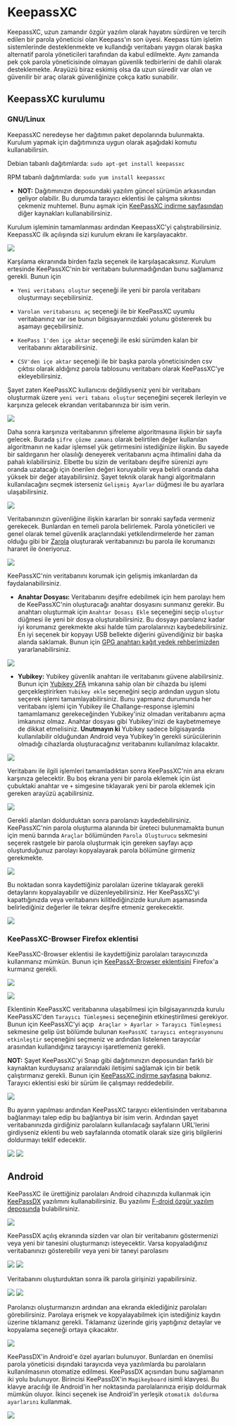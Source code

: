 # KeepassXC

KeepassXC, uzun zamandır özgür yazılım olarak hayatını sürdüren ve tercih edilen bir parola yöneticisi olan Keepass'ın son üyesi. Keepass tüm işletim sistemlerinde desteklenmekte ve kullandığı veritabanı yaygın olarak başka alternatif parola yöneticileri tarafından da kabul edilmekte. Aynı zamanda pek çok parola yöneticisinde olmayan güvenlik tedbirlerini de dahili olarak desteklemekte. Arayüzü biraz eskimiş olsa da uzun süredir var olan ve güvenilir bir araç olarak güvenliğinize çokça katkı sunabilir.

## KeepassXC kurulumu

### GNU/Linux

KeepassXC neredeyse her dağıtımın paket depolarında bulunmakta. Kurulum yapmak için dağıtımınıza uygun olarak aşağıdaki komutu kullanabilirsin.

Debian tabanlı dağıtımlarda: `sudo apt-get install keepassxc`

RPM tabanlı dağıtımlarda: `sudo yum install keepassxc`

* **NOT:** Dağıtımınızın deposundaki yazılım güncel sürümün arkasından geliyor olabilir. Bu durumda tarayıcı eklentisi ile çalışma sıkıntısı çekmeniz muhtemel. Bunu aşmak için [KeePassXC indirme sayfasından](https://keepassxc.org/download/#linux) diğer kaynakları kullanabilirsiniz.

Kurulum işleminin tamamlanması ardından KeepassXC'yi çalıştırabilirsiniz. KeepassXC ilk açılışında sizi kurulum ekranı ile karşılayacaktır.

![](keepassxc/kp_karsilama.png)

Karşılama ekranında birden fazla seçenek ile karşılaşacaksınız. Kurulum ertesinde KeePassXC'nin bir veritabanı bulunmadığından bunu sağlamanız gerekli. Bunun için

* `Yeni veritabanı oluştur` seçeneği ile yeni bir parola veritabanı oluşturmayı seçebilirsiniz.

* `Varolan veritabanını aç` seçeneği ile bir KeePassXC uyumlu veritabanınız var ise bunun bilgisayarınızdaki yolunu göstererek bu aşamayı geçebilirsiniz.

* `KeePass 1'den içe aktar` seçeneği ile eski sürümden kalan bir veritabanını aktarabilirsiniz.

* `CSV'den içe aktar` seçeneği ile bir başka parola yöneticisinden csv çıktısı olarak aldığınız parola tablosunu veritabanı olarak KeePassXC'ye ekleyebilirsiniz.

Şayet zaten KeePassXC kullanıcısı değildiyseniz yeni bir veritabanı oluşturmak üzere `yeni veri tabanı oluştur` seçeneğini seçerek ilerleyin ve karşınıza gelecek ekrandan veritabanınıza bir isim verin.

![](keepassxc/kp_adlandir.png)

Daha sonra karşınıza veritabanının şifreleme algoritmasına ilişkin bir sayfa gelecek. Burada `şifre çözme zamanı` olarak belirtilen değer kullanılan algoritmanın ne kadar işlemsel yük getirmesini istediğinize ilişkin. Bu sayede bir saldırganın her olasılığı deneyerek veritabanını açma ihtimalini daha da pahalı kılabilirsiniz. Elbette bu sizin de veritabanı deşifre sürenizi aynı oranda uzatacağı için önerilen değeri koruyabilir veya belirli oranda daha yüksek bir değer atayabilirsiniz. Şayet teknik olarak hangi algoritmaların kullanılacağını seçmek isterseniz `Gelişmiş Ayarlar` düğmesi ile bu ayarlara ulaşabilirsiniz.

![](keepassxc/kp_algo.png)

Veritabanınızın güvenliğine ilişkin kararları bir sonraki sayfada vermeniz gerekecek. Bunlardan en temeli parola belirlemek. Parola yöneticileri ve genel olarak temel güvenlik araçlarındaki yetkilendirmelerde her zaman olduğu gibi bir [Zarola](https://zarola.oyd.org.tr) oluşturarak veritabanınızı bu parola ile korumanızı hararet ile öneriyoruz.

![](keepassxc/kp_parola.png)

KeePassXC'nin veritabanını korumak için gelişmiş imkanlardan da faydalanabilirsiniz.

* **Anahtar Dosyası:** Veritabanını deşifre edebilmek için hem parolayı hem de KeePassXC'nin oluşturacağı anahtar dosyasını sunmanız gerekir. Bu anahtarı oluşturmak için `Anahtar Dosası Ekle` seçeneğini seçip `oluştur` düğmesi ile yeni bir dosya oluşturabilirsiniz. Bu dosyayı parolanız kadar iyi korumanız gerekmekte aksi halde tüm parolalarınızı kaybedebilirsiniz. En iyi seçenek bir kopyayı USB bellekte diğerini güvendiğiniz bir başka alanda saklamak. Bunun için [GPG anahtarı kağıt yedek rehberimizden](/yazisma_guvenligi/gpg/paperbackup.md) yararlanabilirsiniz.

![](keepassxc/kp_anahtar_dosyasi.png)

* **Yubikey:** Yubikey güvenlik anahtarı ile veritabanını güvene alabilirsiniz. Bunun için [Yubikey 2FA](yubikey_2fa.md) imkanına sahip olan bir cihazda bu işlemi gerçekleştirirken `Yubikey ekle` seçeneğini seçip ardından uygun slotu seçerek işlemi tamamlayabilirsiniz. Bunu yapmanız durumunda her veritabanı işlemi için Yubikey ile Challange-response işlemini tamamlamanız gerekeceğinden Yubikey'iniz olmadan veritabanını açma imkanınız olmaz. Anahtar dosyası gibi Yubikey'inizi de kaybetmemeye de dikkat etmelisiniz. **Unutmayın ki** Yubikey sadece bilgisayarda kullanılabilir olduğundan Android veya Yubikey'in gerekli sürücülerinin olmadığı cihazlarda oluşturacağınız veritabanını kullanılmaz kılacaktır.

![](keepassxc/kp_yubikey.png)

Veritabanı ile ilgili işlemleri tamamladıktan sonra KeePassXC'nin ana ekranı karşınıza gelecektir. Bu boş ekrana yeni bir parola eklemek için üst çubuktaki anahtar ve `+` simgesine tıklayarak yeni bir parola eklemek için gereken arayüzü açabilirsiniz.

![](keepassxc/kp_yeni.png)

Gerekli alanları doldurduktan sonra parolanızı kaydedebilirsiniz. KeePassXC'nin parola oluşturma alanında bir üreteci bulunmamakta bunun için menü barında `Araçlar` bölümünden `Parola Oluşturucu` sekmesini seçerek rastgele bir parola oluşturmak için gereken sayfayı açıp oluşturduğunuz parolayı kopyalayarak parola bölümüne girmeniz gerekmekte.

![](keepassxc/kp_uretec.png)

Bu noktadan sonra kaydettiğiniz parolaları üzerine tıklayarak gerekli detaylarını kopyalayabilir ve düzenleyebilirsiniz. Her KeePassXC'yi kapattığınızda veya veritabanını kilitlediğinzizde kurulum aşamasında belirlediğiniz değerler ile tekrar deşifre etmeniz gerekecektir.

![](keepassxc/kp_ac.png)

### KeePassXC-Browser Firefox eklentisi

KeePassXC-Browser eklentisi ile kaydettiğiniz parolaları tarayıcınızda kullanmanız mümkün. Bunun için [KeePassX-Browser eklentisini](https://addons.mozilla.org/en-US/firefox/addon/keepassxc-browser/) Firefox'a kurmanız gerekli.

![](keepassxc/kp_tarayici.png)

![](keepassxs/kp_ekleme.png)

Eklentinin KeePassXC veritabanına ulaşabilmesi için bilgisayarınızda kurulu KeePassXC'den `Tarayıcı Tümleşmesi` seçeneğinin etkineştirilmesi gerekiyor. Bunun için KeePassXC'yi açıp ` Araçlar > Ayarlar > Tarayıcı Tümleşmesi` sekmesine gelip üst bölümde bulunan `KeePassXC tarayıcı entegrasyonunu etkinleştir` seçeneğini seçmeniz ve ardından listelenen tarayıcılar arasından kullandığınız tarayıcıyı işaretlemeniz gerekli.

**NOT:** Şayet KeePassXC'yi Snap gibi dağıtımınızın deposundan farklı bir kaynaktan kurduysanız aralarındaki iletişimi sağlamak için bir betik çalıştırmanız gerekli. Bunun için [KeePassXC indirme sayfasına](https://keepassxc.org/download/#linux) bakınız. Tarayıcı eklentisi eski bir sürüm ile çalışmayı reddedebilir.

![](keepassxc/kp_entegre.png)

Bu ayarın yapılması ardından KeePassXC tarayıcı eklentisinden veritabanına bağlanmayı talep edip bu bağlantıya bir isim verin. Ardından şayet veritabanınızda girdiğiniz parolaların kullanılacağı sayfaların URL'lerini girdiyseniz eklenti bu web sayfalarında otomatik olarak size giriş bilgilerini doldurmayı teklif edecektir.

![](keepassxc/kp_doldur.png)
![](keepassxc/kp_dolduruldu.png)

## Android

KeePassXC ile ürettiğiniz parolaları Android cihazınızda kullanmak için [KeePassDX](https://www.keepassdx.com/) yazılımını kullanabilirsiniz. Bu yazılımı [F-droid özgür yazılım deposunda](https://f-droid.org) bulabilirsiniz.

![](keepassxc/kp_fdroid.png)

KeePassDX açılış ekranında sizden var olan bir veritabanını göstermenizi veya yeni bir tanesini oluşturmanızı isteyecektir. Varsa kopyaladığınız veritabanınızı gösterebilir veya yeni bir taneyi parolasını 

![](keepassxc/dx_acilis.png)
![](keepassxc/dx_parola.png)

Veritabanını oluşturduktan sonra ilk parola girişinizi yapabilirsiniz.

![](keepassxc/dx_ekle.png)
![](keepassxc/dx_ekle1.png)

Parolanızı oluşturmanızın ardından ana ekranda eklediğiniz parolaları görebilirsiniz. Parolaya erişmek ve kopyalayabilmek için istediğiniz kaydın üzerine tıklamanız gerekli. Tıklamanız üzerinde giriş yaptığınız detaylar ve kopyalama seçeneği ortaya çıkacaktır.

![](keepassxc/dx_detay.png)

KeePassDX'in Android'e özel ayarları bulunuyor. Bunlardan en önemlisi parola yöneticisi dışındaki tarayıcıda veya yazılımlarda bu parolaların kullanılmasının otomatize edilmesi. KeePassDX açısından bunu sağlamanın iki yolu bulunuyor. Birincisi KeePassDX'in `Magikeyboard` isimli klavyesi. Bu klavye aracılığı ile Android'in her noktasında parolalarınıza erişip doldurmak mümkün oluyor. İkinci seçenek ise Android'in yerleşik `otomatik doldurma ayarlarını` kullanmak.

![](keepassxc/dx_ayar.png)
